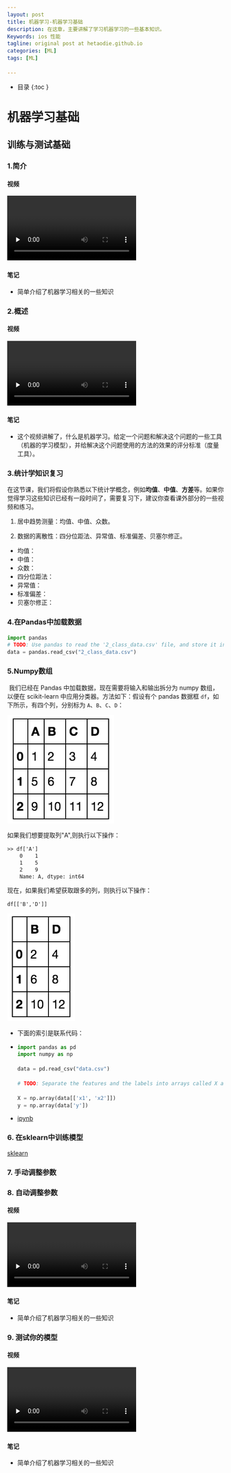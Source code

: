 ```yaml
---
layout: post
title: 机器学习-机器学习基础
description: 在这章，主要讲解了学习机器学习的一些基本知识。
Keywords: ios 性能
tagline: original post at hetaodie.github.io
categories: [ML]
tags: [ML]

---
```




* 目录
 {:toc  }
# 机器学习基础

## 训练与测试基础

### 1.简介

#### 视频

<video id="video" controls="" preload="none" style="width= 100%; height=100%; object-fit: fill">
    <source id="mp4" src="/assets/media/uda-ml/trainandtest/1-1-intro.mp4" type="video/mp4">
    <track label="both" kind="subtitles" chapters metadata srclang="both" src="/assets/media/uda-ml/trainandtest/1-1-both.vtt">
    <track label="中文字幕" kind="subtitles" chapters metadata srclang="zh" src="/assets/media/uda-ml/trainandtest/1-1-intro.vtt" default>
    <track label="en" kind="subtitles" chapters metadata srclang="de" src="/assets/media/uda-ml/trainandtest/1-1-lang_en.vtt">
</video>



#### 笔记

- 简单介绍了机器学习相关的一些知识





### 2.概述

#### 视频

<video id="video" controls="" preload="none" style="width= 100%; height=100%">
    <source id="mp4" src="/assets/media/uda-ml/trainandtest/2-1.mp4" type="video/mp4">
    <track label="both" kind="subtitles" chapters metadata srclang="both" src="/assets/media/uda-ml/trainandtest/2-1-both.vtt">
    <track label="中文字幕" kind="subtitles" chapters metadata srclang="zh" src="/assets/media/uda-ml/trainandtest/2-1-zh.vtt" default>
    <track label="en" kind="subtitles" chapters metadata srclang="de" src="/assets/media/uda-ml/trainandtest/2-1-en.vtt">
</video>



#### 笔记

- 这个视频讲解了，什么是机器学习。给定一个问题和解决这个问题的一些工具（机器的学习模型），并给解决这个问题使用的方法的效果的评分标准（度量工具）。

### 3.统计学知识复习

​	在这节课，我们将假设你熟悉以下统计学概念，例如**均值**、**中值**、**方差**等。如果你觉得学习这些知识已经有一段时间了，需要复习下，建议你查看课外部分的一些视频和练习。

1. 居中趋势测量：均值、中值、众数。

2. 数据的离散性：四分位距法、异常值、标准偏差、贝塞尔修正。

- 均值：
- 中值：
- 众数：
- 四分位距法：
- 异常值：
- 标准偏差：
- 贝塞尔修正：

### 4.在Pandas中加载数据

```python
import pandas
# TODO: Use pandas to read the '2_class_data.csv' file, and store it in a variable called 'data'.
data = pandas.read_csv("2_class_data.csv")

```

### 5.Numpy数组

​	我们已经在 Pandas 中加载数据，现在需要将输入和输出拆分为 numpy 数组，以便在 scikit-learn 中应用分类器。方法如下：假设有个 pandas 数据框 `df`，如下所示，有四个列，分别标为 `A`、`B`、`C`、`D`：

![numpy](../assets/media/uda-ml/trainandtest/numpy.jpg)

如果我们想要提取列"A",则执行以下操作：

```
>> df['A']
    0    1
    1    5
    2    9
    Name: A, dtype: int64
```

现在，如果我们希望获取跟多的列，则执行以下操作：

```
df[['B','D']]
```

![result](../assets/media/uda-ml/trainandtest/numpy1.jpg)

- 下面的索引是联系代码：

- ```python
  import pandas as pd
  import numpy as np
  
  data = pd.read_csv("data.csv")
  
  # TODO: Separate the features and the labels into arrays called X and y
  
  X = np.array(data[['x1', 'x2']])
  y = np.array(data['y'])
  ```

- [ipynb](../assets/media/uda-ml/code/numpy/numpy.ipynb)


### 6. 在sklearn中训练模型

[sklearn](../assets/media/uda-ml/code/numpy/sklearn.html)

### 7. 手动调整参数



### 8. 自动调整参数

#### 视频

<video id="video" controls="" preload="none" style="width= 100%; height=100%">
    <source id="mp4" src="/assets/media/uda-ml/trainandtest/3-1.mp4" type="video/mp4">
    <track label="both" kind="subtitles" chapters metadata srclang="both" src="/assets/media/uda-ml/trainandtest/3-1-both.vtt">
    <track label="中文字幕" kind="subtitles" chapters metadata srclang="zh" src="/assets/media/uda-ml/trainandtest/3-1-zh.vtt" default>
    <track label="en" kind="subtitles" chapters metadata srclang="de" src="/assets/media/uda-ml/trainandtest/3-1-en.vtt">
</video>



#### 笔记

- 简单介绍了机器学习相关的一些知识

### 9. 测试你的模型

#### 视频

<video id="video" controls="" preload="none" style="width= 100%; height=100%">
    <source id="mp4" src="/assets/media/uda-ml/trainandtest/4-1.mp4" type="video/mp4">
    <track label="both" kind="subtitles" chapters metadata srclang="both" src="/assets/media/uda-ml/trainandtest/4-1-both.vtt">
    <track label="中文字幕" kind="subtitles" chapters metadata srclang="zh" src="/assets/media/uda-ml/trainandtest/4-1-zh.vtt" default>
    <track label="en" kind="subtitles" chapters metadata srclang="de" src="/assets/media/uda-ml/trainandtest/4-1-en.vtt">
</video>



#### 笔记

- 简单介绍了机器学习相关的一些知识











